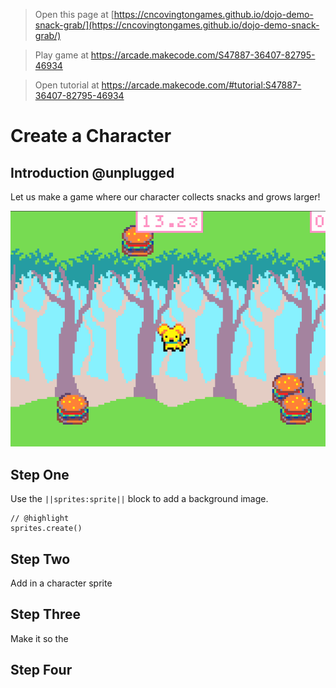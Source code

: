  
> Open this page at [https://cncovingtongames.github.io/dojo-demo-snack-grab/](https://cncovingtongames.github.io/dojo-demo-snack-grab/)

> Play game at https://arcade.makecode.com/S47887-36407-82795-46934

> Open tutorial at https://arcade.makecode.com/#tutorial:S47887-36407-82795-46934

# Create a Character

## Introduction @unplugged

Let us make a game where our character collects snacks and grows larger!

![Gameplay animation](https://raw.githubusercontent.com/cncovingtongames/dojo-demo-snack-grab/master/demoImages/Gameplay2.gif)

## Step One

Use the ``||sprites:sprite||`` block to add a background image.

```blocks
// @highlight
sprites.create()
```

## Step Two

Add in a character sprite

## Step Three

Make it so the

## Step Four
